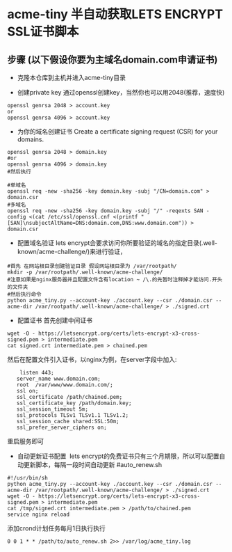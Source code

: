 # acme-tiny 半自动获取LETS ENCRYPT SSL证书脚本


## 步骤 (以下假设你要为主域名domain.com申请证书)

 - 克隆本仓库到主机并进入acme-tiny目录

 - 创建private key
 通过openssl创建key，当然你也可以用2048(推荐，速度快)
 ```
 openssl genrsa 2048 > account.key
 or
 openssl genrsa 4096 > account.key
 ```
 - 为你的域名创建证书
 Create a certificate signing request (CSR) for your domains.
 ```
 openssl genrsa 2048 > domain.key
 #or
 openssl genrsa 4096 > domain.key
 #然后执行
 
 #单域名
 openssl req -new -sha256 -key domain.key -subj "/CN=domain.com" > domain.csr
 #多域名
 openssl req -new -sha256 -key domain.key -subj "/" -reqexts SAN -config <(cat /etc/ssl/openssl.cnf <(printf "[SAN]\nsubjectAltName=DNS:domain.com,DNS:www.domain.com")) > domain.csr
 ```


 - 配置域名验证
lets encrypt会要求访问你所要验证的域名的指定目录(.well-known/acme-challenge/)来进行验证，
```
#首先 在网站根目录创建验证目录 假设网站根目录为 /var/rootpath/
mkdir -p /var/rootpath/.well-known/acme-challenge/
#注意如果是nginx服务器并且配置文件含有location ~ /\.的先暂时注释掉才能访问.开头的文件夹
#然后执行命令
python acme_tiny.py --account-key ./account.key --csr ./domain.csr --acme-dir /var/rootpath/.well-known/acme-challenge/ > ./signed.crt
```

 - 配置证书
 首先创建中间证书
 ```
wget -O - https://letsencrypt.org/certs/lets-encrypt-x3-cross-signed.pem > intermediate.pem
cat signed.crt intermediate.pem > chained.pem
 ```
 然后在配置文件引入证书，以nginx为例，在server字段中加入:
 ```
     listen 443;
    server_name www.domain.com;
    root  /var/www/www.domain.com/;
    ssl on;
    ssl_certificate /path/chained.pem;
    ssl_certificate_key /path/domain.key;
    ssl_session_timeout 5m;
    ssl_protocols TLSv1 TLSv1.1 TLSv1.2;
    ssl_session_cache shared:SSL:50m;
    ssl_prefer_server_ciphers on;
 ```
 重启服务即可

 - 自动更新证书配置
  lets encrypt的免费证书只有三个月期限，所以可以配置自动更新脚本，每隔一段时间自动更新
  #auto_renew.sh
  ```
  #!/usr/bin/sh
python acme_tiny.py --account-key ./account.key --csr ./domain.csr --acme-dir /var/rootpath/.well-known/acme-challenge/ > ./signed.crt
wget -O - https://letsencrypt.org/certs/lets-encrypt-x3-cross-signed.pem > intermediate.pem
cat /tmp/signed.crt intermediate.pem > /path/to/chained.pem
service nginx reload
  ```
 添加crond计划任务每月1日执行执行
 ```
0 0 1 * * /path/to/auto_renew.sh 2>> /var/log/acme_tiny.log
```
 
